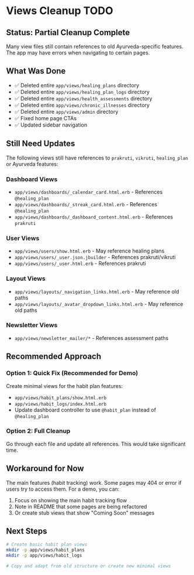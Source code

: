 # Views Cleanup TODO

## Status: Partial Cleanup Complete

Many view files still contain references to old Ayurveda-specific features. The app may have errors when navigating to certain pages.

## What Was Done
- ✅ Deleted entire `app/views/healing_plans` directory
- ✅ Deleted entire `app/views/healing_plan_logs` directory  
- ✅ Deleted entire `app/views/health_assessments` directory
- ✅ Deleted entire `app/views/chronic_illnesses` directory
- ✅ Deleted entire `app/views/admin` directory
- ✅ Fixed home page CTAs
- ✅ Updated sidebar navigation

## Still Need Updates

The following views still have references to `prakruti`, `vikruti`, `healing_plan` or Ayurveda features:

### Dashboard Views
- `app/views/dashboards/_calendar_card.html.erb` - References `@healing_plan`
- `app/views/dashboards/_streak_card.html.erb` - References `@healing_plan`
- `app/views/dashboards/_dashboard_content.html.erb` - References `prakruti`

### User Views
- `app/views/users/show.html.erb` - May reference healing plans
- `app/views/users/_user.json.jbuilder` - References prakruti/vikruti
- `app/views/users/_user.html.erb` - References prakruti

### Layout Views
- `app/views/layouts/_navigation_links.html.erb` - May reference old paths
- `app/views/layouts/_avatar_dropdown_links.html.erb` - May reference old paths

### Newsletter Views
- `app/views/newsletter_mailer/*` - References assessment paths

## Recommended Approach

### Option 1: Quick Fix (Recommended for Demo)
Create minimal views for the habit plan features:
- `app/views/habit_plans/show.html.erb`
- `app/views/habit_logs/index.html.erb`
- Update dashboard controller to use `@habit_plan` instead of `@healing_plan`

### Option 2: Full Cleanup
Go through each file and update all references. This would take significant time.

## Workaround for Now

The main features (habit tracking) work. Some pages may 404 or error if users try to access them. For a demo, you can:
1. Focus on showing the main habit tracking flow
2. Note in README that some pages are being refactored
3. Or create stub views that show "Coming Soon" messages

## Next Steps

```bash
# Create basic habit plan views
mkdir -p app/views/habit_plans
mkdir -p app/views/habit_logs

# Copy and adapt from old structure or create new minimal views
```



